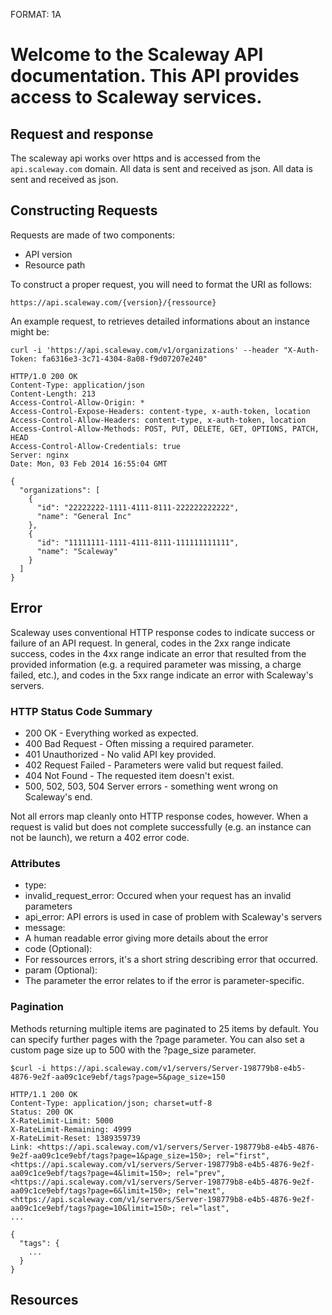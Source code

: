 FORMAT: 1A

# Welcome to the Scaleway API documentation. This API provides access to Scaleway services.

## Request and response

The scaleway api works over https and is accessed from the `api.scaleway.com` domain. All data is sent and received as json. All data is sent and received as json.

## Constructing Requests

Requests are made of two components:

- API version
- Resource path

To construct a proper request, you will need to format the URI as follows:

`https://api.scaleway.com/{version}/{ressource}`

An example request, to retrieves detailed informations about an instance might be:

```
curl -i 'https://api.scaleway.com/v1/organizations' --header "X-Auth-Token: fa6316e3-3c71-4304-8a08-f9d07207e240"

HTTP/1.0 200 OK
Content-Type: application/json
Content-Length: 213
Access-Control-Allow-Origin: *
Access-Control-Expose-Headers: content-type, x-auth-token, location
Access-Control-Allow-Headers: content-type, x-auth-token, location
Access-Control-Allow-Methods: POST, PUT, DELETE, GET, OPTIONS, PATCH, HEAD
Access-Control-Allow-Credentials: true
Server: nginx
Date: Mon, 03 Feb 2014 16:55:04 GMT

{
  "organizations": [
    {
      "id": "22222222-1111-4111-8111-222222222222",
      "name": "General Inc"
    },
    {
      "id": "11111111-1111-4111-8111-111111111111",
      "name": "Scaleway"
    }
  ]
}
```

## Error

Scaleway uses conventional HTTP response codes to indicate success or failure of an API request. In general, codes in the 2xx range indicate success, codes in the 4xx range indicate an error that resulted from the provided information (e.g. a required parameter was missing, a charge failed, etc.), and codes in the 5xx range indicate an error with Scaleway's servers.

### HTTP Status Code Summary

- 200 OK - Everything worked as expected.
- 400 Bad Request - Often missing a required parameter.
- 401 Unauthorized - No valid API key provided.
- 402 Request Failed - Parameters were valid but request failed.
- 404 Not Found - The requested item doesn't exist.
- 500, 502, 503, 504 Server errors - something went wrong on Scaleway's end.

Not all errors map cleanly onto HTTP response codes, however. When a request is valid but does not complete successfully (e.g. an instance can not be launch), we return a 402 error code.

### Attributes

- type:
 - invalid_request_error: Occured when your request has an invalid parameters
 - api_error: API errors is used in case of problem with Scaleway's servers
- message:
 - A human readable error giving more details about the error
- code (Optional):
 - For ressources errors, it's a short string describing error that occurred.
- param (Optional):
 - The parameter the error relates to if the error is parameter-specific.

### Pagination

Methods returning multiple items are paginated to 25 items by default.
You can specify further pages with the ?page parameter. You can also set a custom page size up to 500 with the ?page_size parameter.

```
$curl -i https://api.scaleway.com/v1/servers/Server-198779b8-e4b5-4876-9e2f-aa09c1ce9ebf/tags?page=5&page_size=150

HTTP/1.1 200 OK
Content-Type: application/json; charset=utf-8
Status: 200 OK
X-RateLimit-Limit: 5000
X-RateLimit-Remaining: 4999
X-RateLimit-Reset: 1389359739
Link: <https://api.scaleway.com/v1/servers/Server-198779b8-e4b5-4876-9e2f-aa09c1ce9ebf/tags?page=1&page_size=150>; rel="first", <https://api.scaleway.com/v1/servers/Server-198779b8-e4b5-4876-9e2f-aa09c1ce9ebf/tags?page=4&limit=150>; rel="prev", <https://api.scaleway.com/v1/servers/Server-198779b8-e4b5-4876-9e2f-aa09c1ce9ebf/tags?page=6&limit=150>; rel="next", <https://api.scaleway.com/v1/servers/Server-198779b8-e4b5-4876-9e2f-aa09c1ce9ebf/tags?page=10&limit=150>; rel="last",
...

{
  "tags": {
    ...
  }
}
```

## Resources

